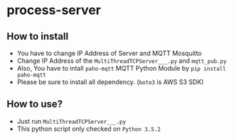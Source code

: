 # process-server
## How to install
 * You have to change IP Address of Server and MQTT Mosquitto
 * Change IP Address of the `MultiThreadTCPServer___.py` and `mqtt_pub.py`
 * Also, You have to intall `paho-mqtt` MQTT Python Module by `pip install paho-mqtt`
 * Please be sure to install all dependency. (`boto3` is AWS S3 SDK)
 
 ## How to use?
  * Just run `MultiThreadTCPServer___.py`
  * This python script only checked on `Python 3.5.2`
  
